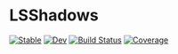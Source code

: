 # LSShadows

[![Stable](https://img.shields.io/badge/docs-stable-blue.svg)](https://RaimelMedina.github.io/LSShadows.jl/stable/)
[![Dev](https://img.shields.io/badge/docs-dev-blue.svg)](https://RaimelMedina.github.io/LSShadows.jl/dev/)
[![Build Status](https://github.com/RaimelMedina/LSShadows.jl/actions/workflows/CI.yml/badge.svg?branch=main)](https://github.com/RaimelMedina/LSShadows.jl/actions/workflows/CI.yml?query=branch%3Amain)
[![Coverage](https://codecov.io/gh/RaimelMedina/LSShadows.jl/branch/main/graph/badge.svg)](https://codecov.io/gh/RaimelMedina/LSShadows.jl)
